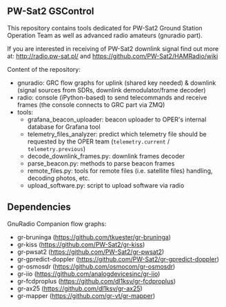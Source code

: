 ## PW-Sat2 GSControl

This repository contains tools dedicated for PW-Sat2 Ground Station Operation Team as well as advanced radio amateurs (gnuradio part).

If you are interested in receiving of PW-Sat2 downlink signal find out more at: http://radio.pw-sat.pl/ and https://github.com/PW-Sat2/HAMRadio/wiki

Content of the repository:
 - gnuradio: GRC flow graphs for uplink (shared key needed) & downlink (signal sources from SDRs, downlink demodulator/frame decoder)
 - radio: console (iPython-based) to send telecommands and receive frames (the console connects to GRC part via ZMQ)
 - tools:
    - grafana_beacon_uploader: beacon uploader to OPER's internal database for Grafana tool
    - telemetry_files_analyzer: predict which telemetry file should be requested by the OPER team (`telemetry.current` / `telemetry.previous`)
    - decode_downlink_frames.py: downlink frames decoder
    - parse_beacon.py: methods to parse beacon frames
    - remote_files.py: tools for remote files (i.e. satellite files) handling, decoding photos, etc.
    - upload_software.py: script to upload software via radio


## Dependencies

GnuRadio Companion flow graphs:
 - gr-bruninga (https://github.com/tkuester/gr-bruninga)
 - gr-kiss (https://github.com/PW-Sat2/gr-kiss)
 - gr-pwsat2 (https://github.com/PW-Sat2/gr-pwsat2)
 - gr-gpredict-doppler (https://github.com/PW-Sat2/gr-gpredict-doppler)
 - gr-osmosdr (https://github.com/osmocom/gr-osmosdr)
 - gr-iio (https://github.com/analogdevicesinc/gr-iio)
 - gr-fcdproplus (https://github.com/dl1ksv/gr-fcdproplus)
 - gr-ax25 (https://github.com/dl1ksv/gr-ax25)
 - gr-mapper (https://github.com/gr-vt/gr-mapper)

